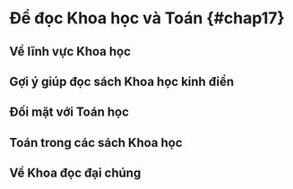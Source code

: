 
# Để đọc Khoa học và Toán {#chap17}

## Về lĩnh vực Khoa học

## Gợi ý giúp đọc sách Khoa học kinh điển

## Đối mặt với Toán học

## Toán trong các sách Khoa học

## Về Khoa đọc đại chúng
